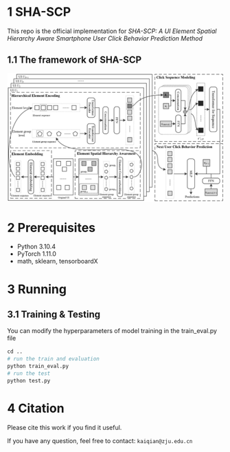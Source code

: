 # 1 SHA-SCP
This repo is the official implementation for *SHA-SCP: A UI Element Spatial Hierarchy Aware Smartphone User Click Behavior Prediction Method*
## 1.1 The framework of SHA-SCP
![Example Image](./SHA-SCP-frame.jpg)

# 2 Prerequisites
- Python 3.10.4
- PyTorch 1.11.0
- math, sklearn, tensorboardX

# 3 Running

## 3.1 Training & Testing

You can modify the hyperparameters of model training in the train_eval.py file
```python
cd ..
# run the train and evaluation
python train_eval.py
# run the test
python test.py
```

# 4 Citation

Please cite this work if you find it useful.

If you have any question, feel free to contact: `kaiqian@zju.edu.cn`
